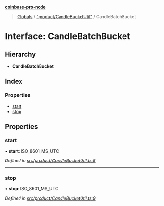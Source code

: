 **[coinbase-pro-node](../README.md)**

> [Globals](../globals.md) / ["product/CandleBucketUtil"](../modules/_product_candlebucketutil_.md) / CandleBatchBucket

# Interface: CandleBatchBucket

## Hierarchy

- **CandleBatchBucket**

## Index

### Properties

- [start](_product_candlebucketutil_.candlebatchbucket.md#start)
- [stop](_product_candlebucketutil_.candlebatchbucket.md#stop)

## Properties

### start

• **start**: ISO_8601_MS_UTC

_Defined in [src/product/CandleBucketUtil.ts:8](https://github.com/bennycode/coinbase-pro-node/blob/a3ed45b/src/product/CandleBucketUtil.ts#L8)_

---

### stop

• **stop**: ISO_8601_MS_UTC

_Defined in [src/product/CandleBucketUtil.ts:9](https://github.com/bennycode/coinbase-pro-node/blob/a3ed45b/src/product/CandleBucketUtil.ts#L9)_
